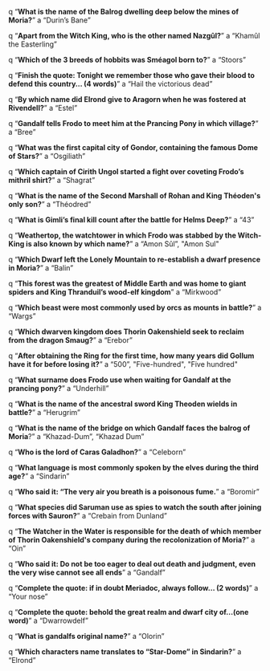q “**What is the name of the Balrog dwelling deep below the mines of Moria?**”
a “Durin’s Bane”

q “**Apart from the Witch King, who is the other named Nazgûl?**”
a “Khamûl the Easterling”

q “**Which of the 3 breeds of hobbits was Sméagol born to?**”
a “Stoors”

q “**Finish the quote: Tonight we remember those who gave their blood to defend this country… (4 words)**”
a “Hail the victorious dead”

q “**By which name did Elrond give to Aragorn when he was fostered at Rivendell?**”
a “Estel”

q “**Gandalf tells Frodo to meet him at the Prancing Pony in which village?**”
a “Bree” 

q “**What was the first capital city of Gondor, containing the famous Dome of Stars?**”
a “Osgiliath”

q “**Which captain of Cirith Ungol started a fight over coveting Frodo’s mithril shirt?**”
a “Shagrat”

q “**What is the name of the Second Marshall of Rohan and King Théoden's only son?**”
a “Théodred”

q “**What is Gimli’s final kill count after the battle for Helms Deep?**”
a “43”

q “**Weathertop, the watchtower in which Frodo was stabbed by the Witch-King is also known by which name?**”
a “Amon Sûl”, "Amon Sul"

q “**Which Dwarf left the Lonely Mountain to re-establish a dwarf presence in Moria?**”
a “Balin”

q “**This forest was the greatest of Middle Earth and was home to giant spiders and King Thranduil’s wood-elf kingdom**”
a “Mirkwood”

q “**Which beast were most commonly used by orcs as mounts in battle?**”
a “Wargs”

q “**Which dwarven kingdom does Thorin Oakenshield seek to reclaim from the dragon Smaug?**”
a “Erebor”

q “**After obtaining the Ring for the first time, how many years did Gollum have it for before losing it?**”
a “500”, "Five-hundred", "Five hundred"

q “**What surname does Frodo use when waiting for Gandalf at the prancing pony?**”
a “Underhill”

q “**What is the name of the ancestral sword King Theoden wields in battle?**”
a “Herugrim”

q “**What is the name of the bridge on which Gandalf faces the balrog of Moria**?”
a “Khazad-Dum”, “Khazad Dum”

q “**Who is the lord of Caras Galadhon?**” 
a “Celeborn”

q “**What language is most commonly spoken by the elves during the third age?**”
a “Sindarin”

q “**Who said it: “The very air you breath is a poisonous fume.**”
a “Boromir”

q “**What species did Saruman use as spies to watch the south after joining forces with Sauron?**”
a “Crebain from Dunland”

q “**The Watcher in the Water is responsible for the death of which member of Thorin Oakenshield's company during the recolonization of Moria?**”
a “Oin”

q “**Who said it: Do not be too eager to deal out death and judgment, even the very wise cannot see all ends**”
a “Gandalf”

q “**Complete the quote: if in doubt Meriadoc, always follow… (2 words)**”
a “Your nose”

q “**Complete the quote: behold the great realm and dwarf city of…(one word)**”
a “Dwarrowdelf”

q “**What is gandalfs original name?**”
a “Olorin”

q “**Which characters name translates to “Star-Dome” in Sindarin?**”
a “Elrond” 
